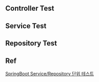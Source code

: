
## Controller Test

## Service Test

## Repository Test



## Ref

[SpringBoot Service/Repository 단위 테스트](https://jiminidaddy.github.io/dev/2021/05/20/dev-spring-%EB%8B%A8%EC%9C%84%ED%85%8C%EC%8A%A4%ED%8A%B8-Repository/)